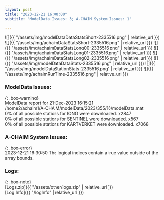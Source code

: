 ```yaml
---
layout: post
title: "2023-12-21 16:00:00"
subtitle: "ModelData Issues: 3; A-CHAIM System Issues: 1"

---
```


![]({{ "/assets/img/modelDataDataStatsShort-2335516.png" | relative_url }})
![]({{ "/assets/img/achaimDataStatsShort-2335516.png" | relative_url }})
![]({{ "/assets/img/achaimDataStatsLong00-2335516.png" | relative_url }})
![]({{ "/assets/img/achaimDataStatsLong01-2335516.png" | relative_url }})
![]({{ "/assets/img/achaimDataStatsLong02-2335516.png" | relative_url }})
![]({{ "/assets/img/modelDataDataStats-2335516.png" | relative_url }})
![]({{ "/assets/img/modelDataStationStats-2335516.png" | relative_url }})
![]({{ "/assets/img/achaimRunTime-2335516.png" | relative_url }})


### ModelData Issues:  
  
{: .box-warning}  
 ModelData report for 21-Dec-2023 16:15:21   
 /home2/achaim1/A-CHAIM/modelData/2023/355/16/modelData.mat   
 0% of all possible stations for IONO were downloaded. x2847   
 0% of all possible stations for SENTINEL were downloaded. x567   
 0% of all possible stations for KARTVERKET were downloaded. x7068   
  
### A-CHAIM System Issues:  
  
{: .box-error}  
2023-12-21 16:30:50 The logical indices contain a true value outside of the array bounds.  

### Logs:  
  
{: .box-note}  
[Logs.zip]({{ "/assets/other/logs.zip" | relative_url }})  
[Log Info]({{ "/logInfo" | relative_url }})  
